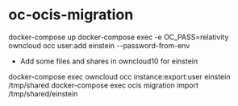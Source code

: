 # oc-ocis-migration

docker-compose up
docker-compose exec -e OC_PASS=relativity owncloud occ user:add einstein --password-from-env

- Add some files and shares in owncloud10 for einstein

docker-compose exec owncloud occ instance:export:user einstein /tmp/shared
docker-compose exec ocis migration import /tmp/shared/einstein


